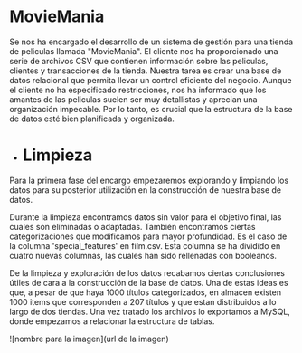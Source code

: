 # MovieMania
Se nos ha encargado el desarrollo de un sistema de gestión para una tienda de peliculas llamada "MovieMania". El cliente nos ha proporcionado una serie de archivos CSV que contienen información sobre las peliculas, clientes y transacciones de la tienda. Nuestra tarea es crear una base de datos relacional que permita llevar un control eficiente del negocio.
Aunque el cliente no ha especificado restricciones, nos ha informado que los amantes de las peliculas suelen ser muy detallistas y aprecian una organización impecable. Por lo tanto, es crucial que la estructura de la base de datos esté bien planificada y organizada.


* # Limpieza

Para la primera fase del encargo empezaremos explorando y limpiando los datos para su posterior utilización en la construcción de nuestra base de datos.

Durante la limpieza encontramos datos sin valor para el objetivo final, las cuales son eliminadas o adaptadas. También encontramos ciertas categorizaciones que modificamos para mayor profundidad. Es el caso de la columna 'special_features' en film.csv. Esta columna se ha dividido en cuatro nuevas columnas, las cuales han sido rellenadas con booleanos.

De la limpieza y exploración de los datos recabamos ciertas conclusiones útiles de cara a la construcción de la base de datos. Una de estas ideas es que, a pesar de que haya 1000 títulos categorizados, en almacen existen 1000 items que corresponden a 207 títulos y que estan distribuidos a lo largo de dos tiendas.
Una vez tratado los archivos lo exportamos a MySQL, donde empezamos a relacionar la estructura de tablas.


![nombre para la imagen](url de la imagen)
